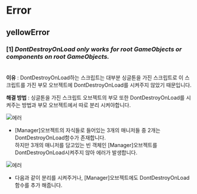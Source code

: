 # Error<br>


## yellowError

### [1] _DontDestroyOnLoad only works for root GameObjects or components on root GameObjects._<br><br>

**이유** : DontDestroyOnLoad하는 스크립트는 대부분 싱글톤을 가진 스크립트로 이 스크립트를 가진 부모 오브젝트에 DontDestroyOnLoad를 시켜주지 않았기 때문입니다.<br>

**해결 방법** : 싱글톤을 가진 스크립트 오브젝트의 부모 또한 DontDestroyOnLoad를 시켜주는 방법과 부모 오브젝트에서 따로 분리 시켜야합니다.


 ![에러](https://user-images.githubusercontent.com/69668668/143507737-98b9eee5-0140-42c6-9350-471b6a318074.png)<br>
 
 - [Manager]오브젝트의 자식들로 들어있는 3개의 매니저들 중 2개는 DontDestroyOnLoad함수가 존재합니다.<br>
 하지만 3개의 매니저를 담고있는 빈 객체인 [Manager]오브젝트를 DontDestroyOnLoad시켜주지 않아 에러가 발생합니다.<br>
 
 ![에러](https://user-images.githubusercontent.com/69668668/143507614-d6ff3bea-7a69-4f30-9c02-c0d4b5230d1d.png)<br>
 
 - 다음과 같이 분리를 시켜주거나, [Manager]오브젝트에도 DontDestroyOnLoad함수를 추가 해줍니다.
 
